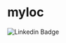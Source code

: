 # myloc

![Linkedin Badge](https://img.shields.io/badge/-Yuri%20Baumgartner-6633cc?style=flat-square&logo=Linkedin&logoColor=white&link=https://www.linkedin.com/in/yuri-baumgartner/)

